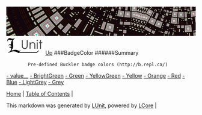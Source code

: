 ![](../Content/LUnit-banner-small.png "")
[<img align="right;" src="../Content/LUnit-logo-small.png">](../../README.md)
[Up](../LUnit.md)
###BadgeColor
######Summary

            Pre-defined Buckler badge colors (http://b.repl.ca/)
            
[ - value__](BadgeColor_value__.md)
[ - BrightGreen](BadgeColor_BrightGreen.md)
[ - Green](BadgeColor_Green.md)
[ - YellowGreen](BadgeColor_YellowGreen.md)
[ - Yellow](BadgeColor_Yellow.md)
[ - Orange](BadgeColor_Orange.md)
[ - Red](BadgeColor_Red.md)
[ - Blue](BadgeColor_Blue.md)
[ - LightGrey](BadgeColor_LightGrey.md)
[ - Grey](BadgeColor_Grey.md)

[Home](../../README.md) | [Table of Contents](../../TableOfContents.md) | 


This markdown was generated by [LUnit](https://github.com/CodeSingularity/LUnit), powered by [LCore](https://github.com/CodeSingularity/LCore) | 

